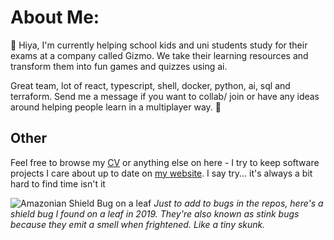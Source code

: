 # About Me:
👋 Hiya, I'm currently helping school kids and uni students study for their exams at a company called Gizmo. We take their learning resources and transform them into fun games and quizzes using ai.

Great team, lot of react, typescript, shell, docker, python, ai, sql and terraform. Send me a message if you want to collab/ join or have any ideas around helping people learn in a multiplayer way. 🪿

## Other

Feel free to browse my [CV](https://github.com/whatsrupp/CV) or anything else on here -  I try to keep software projects I care about up to date on [my website](https://www.nickrupp.co.uk/). I say try... it's always a bit hard to find time isn't it

![Amazonian Shield Bug on a leaf](bug.jpg)
_Just to add to bugs in the repos, here's a shield bug I found on a leaf in 2019. They're also known as stink bugs because they emit a smell when frightened. Like a tiny skunk._
